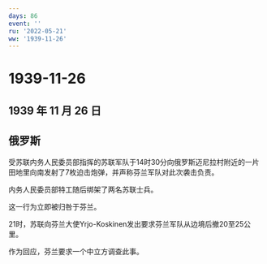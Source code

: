 ```yaml
---
days: 86
event: ''
ru: '2022-05-21'
ww: '1939-11-26'
---
```


# 1939-11-26

## 1939 年 11 月 26 日

## 俄罗斯

受苏联内务人民委员部指挥的苏联军队于14时30分向俄罗斯迈尼拉村附近的一片田地里向南发射了7枚迫击炮弹，并声称芬兰军队对此次袭击负责。

内务人民委员部特工随后绑架了两名苏联士兵。

这一行为立即被归咎于芬兰。

21时，苏联向芬兰大使Yrjo-Koskinen发出要求芬兰军队从边境后撤20至25公里。

作为回应，芬兰要求一个中立方调查此事。